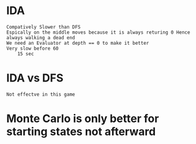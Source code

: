 # IDA
	Compatively Slower than DFS 
	Espically on the middle moves because it is always returing 0 Hence always walking a dead end
	We need an Evaluator at depth == 0 to make it better
	Very slow before 60
		15 sec

# IDA vs DFS		
	Not effectve in this game

# Monte Carlo is only better for starting states not afterward	